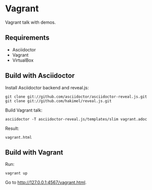 # Vagrant

Vagrant talk with demos.

Requirements
------------

* Asciidoctor
* Vagrant
* VirtualBox

Build with Asciidoctor
----------------------

Install Asciidoctor backend and reveal.js:

	git clone git://github.com/asciidoctor/asciidoctor-reveal.js.git
	git clone git://github.com/hakimel/reveal.js.git

Build Vagrant talk:

	asciidoctor -T asciidoctor-reveal.js/templates/slim vagrant.adoc

Result:

	vagrant.html

Build with Vagrant
------------------

Run:

	vagrant up

Go to http://127.0.0.1:4567/vagrant.html.
